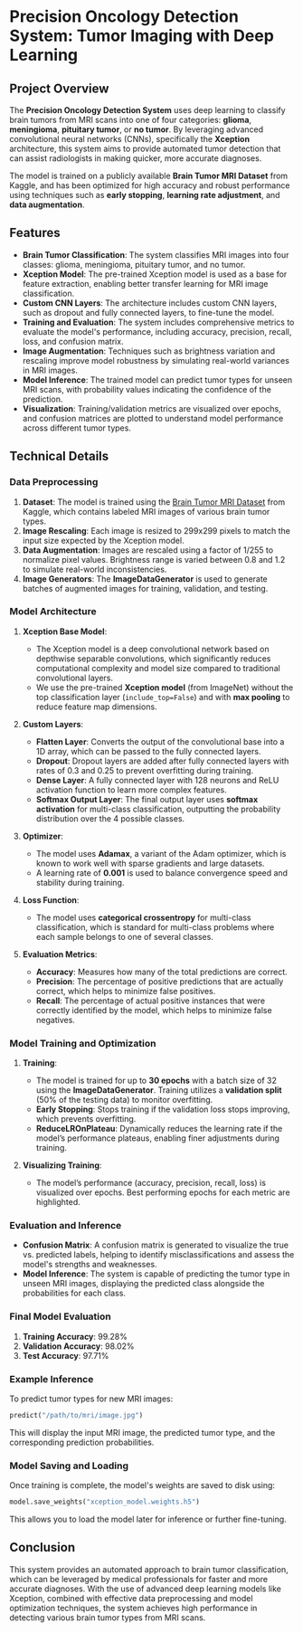 # Precision Oncology Detection System: Tumor Imaging with Deep Learning

## Project Overview

The **Precision Oncology Detection System** uses deep learning to classify brain tumors from MRI scans into one of four categories: **glioma**, **meningioma**, **pituitary tumor**, or **no tumor**. By leveraging advanced convolutional neural networks (CNNs), specifically the **Xception** architecture, this system aims to provide automated tumor detection that can assist radiologists in making quicker, more accurate diagnoses.

The model is trained on a publicly available **Brain Tumor MRI Dataset** from Kaggle, and has been optimized for high accuracy and robust performance using techniques such as **early stopping**, **learning rate adjustment**, and **data augmentation**.

## Features

- **Brain Tumor Classification**: The system classifies MRI images into four classes: glioma, meningioma, pituitary tumor, and no tumor.
- **Xception Model**: The pre-trained Xception model is used as a base for feature extraction, enabling better transfer learning for MRI image classification.
- **Custom CNN Layers**: The architecture includes custom CNN layers, such as dropout and fully connected layers, to fine-tune the model.
- **Training and Evaluation**: The system includes comprehensive metrics to evaluate the model's performance, including accuracy, precision, recall, loss, and confusion matrix.
- **Image Augmentation**: Techniques such as brightness variation and rescaling improve model robustness by simulating real-world variances in MRI images.
- **Model Inference**: The trained model can predict tumor types for unseen MRI scans, with probability values indicating the confidence of the prediction.
- **Visualization**: Training/validation metrics are visualized over epochs, and confusion matrices are plotted to understand model performance across different tumor types.

## Technical Details

### Data Preprocessing

1. **Dataset**: The model is trained using the [Brain Tumor MRI Dataset](https://www.kaggle.com/datasets/masoudnickparvar/brain-tumor-mri-dataset) from Kaggle, which contains labeled MRI images of various brain tumor types.
2. **Image Rescaling**: Each image is resized to 299x299 pixels to match the input size expected by the Xception model.
3. **Data Augmentation**: Images are rescaled using a factor of 1/255 to normalize pixel values. Brightness range is varied between 0.8 and 1.2 to simulate real-world inconsistencies.
4. **Image Generators**: The **ImageDataGenerator** is used to generate batches of augmented images for training, validation, and testing.

### Model Architecture

1. **Xception Base Model**: 
   - The Xception model is a deep convolutional network based on depthwise separable convolutions, which significantly reduces computational complexity and model size compared to traditional convolutional layers.
   - We use the pre-trained **Xception model** (from ImageNet) without the top classification layer (`include_top=False`) and with **max pooling** to reduce feature map dimensions.

2. **Custom Layers**:
   - **Flatten Layer**: Converts the output of the convolutional base into a 1D array, which can be passed to the fully connected layers.
   - **Dropout**: Dropout layers are added after fully connected layers with rates of 0.3 and 0.25 to prevent overfitting during training.
   - **Dense Layer**: A fully connected layer with 128 neurons and ReLU activation function to learn more complex features.
   - **Softmax Output Layer**: The final output layer uses **softmax activation** for multi-class classification, outputting the probability distribution over the 4 possible classes.

3. **Optimizer**: 
   - The model uses **Adamax**, a variant of the Adam optimizer, which is known to work well with sparse gradients and large datasets.
   - A learning rate of **0.001** is used to balance convergence speed and stability during training.

4. **Loss Function**: 
   - The model uses **categorical crossentropy** for multi-class classification, which is standard for multi-class problems where each sample belongs to one of several classes.

5. **Evaluation Metrics**:
   - **Accuracy**: Measures how many of the total predictions are correct.
   - **Precision**: The percentage of positive predictions that are actually correct, which helps to minimize false positives.
   - **Recall**: The percentage of actual positive instances that were correctly identified by the model, which helps to minimize false negatives.

### Model Training and Optimization

1. **Training**:
   - The model is trained for up to **30 epochs** with a batch size of 32 using the **ImageDataGenerator**. Training utilizes a **validation split** (50% of the testing data) to monitor overfitting.
   - **Early Stopping**: Stops training if the validation loss stops improving, which prevents overfitting.
   - **ReduceLROnPlateau**: Dynamically reduces the learning rate if the model’s performance plateaus, enabling finer adjustments during training.

2. **Visualizing Training**:
   - The model’s performance (accuracy, precision, recall, loss) is visualized over epochs. Best performing epochs for each metric are highlighted.

### Evaluation and Inference

- **Confusion Matrix**: A confusion matrix is generated to visualize the true vs. predicted labels, helping to identify misclassifications and assess the model's strengths and weaknesses.
- **Model Inference**: The system is capable of predicting the tumor type in unseen MRI images, displaying the predicted class alongside the probabilities for each class.
  
### Final Model Evaluation

1. **Training Accuracy**: 99.28%
2. **Validation Accuracy**: 98.02%
3. **Test Accuracy**: 97.71%

### Example Inference

To predict tumor types for new MRI images:

```python
predict("/path/to/mri/image.jpg")
```

This will display the input MRI image, the predicted tumor type, and the corresponding prediction probabilities.

### Model Saving and Loading

Once training is complete, the model's weights are saved to disk using:

```python
model.save_weights("xception_model.weights.h5")
```

This allows you to load the model later for inference or further fine-tuning.

## Conclusion

This system provides an automated approach to brain tumor classification, which can be leveraged by medical professionals for faster and more accurate diagnoses. With the use of advanced deep learning models like Xception, combined with effective data preprocessing and model optimization techniques, the system achieves high performance in detecting various brain tumor types from MRI scans.

